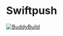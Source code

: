 # Swiftpush


[![BuddyBuild](https://dashboard.buddybuild.com/api/statusImage?appID=56c21e4981468401002fc7f3&branch=master&build=latest)](https://dashboard.buddybuild.com/apps/56c21e4981468401002fc7f3/build/latest)
